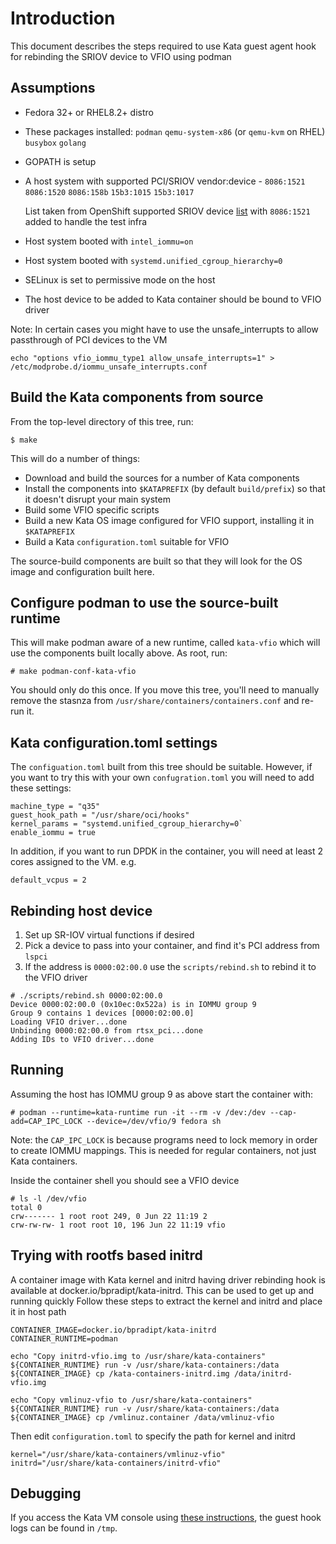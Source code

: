 # Introduction

This document describes the steps required to use Kata guest agent
hook for rebinding the SRIOV device to VFIO using podman

## Assumptions

- Fedora 32+ or RHEL8.2+ distro
- These packages installed:
    `podman`
	`qemu-system-x86` (or `qemu-kvm` on RHEL)
	`busybox`
	`golang`
- GOPATH is setup
- A host system with supported PCI/SRIOV vendor:device -
    `8086:1521`
    `8086:1520`
    `8086:158b`
    `15b3:1015`
    `15b3:1017`

    List taken from OpenShift supported SRIOV device [list](https://docs.openshift.com/container-platform/4.2/networking/multiple_networks/configuring-sr-iov.html#supported-devices_configuring-sr-iov)
    with `8086:1521` added to handle the test infra
- Host system booted with `intel_iommu=on`
- Host system booted with `systemd.unified_cgroup_hierarchy=0`
- SELinux is set to permissive mode on the host
- The host device to be added to Kata container should be bound to VFIO driver

Note:
In certain cases you might have to use the unsafe_interrupts to allow passthrough of PCI devices to the VM
```
echo "options vfio_iommu_type1 allow_unsafe_interrupts=1" > /etc/modprobe.d/iommu_unsafe_interrupts.conf
```

## Build the Kata components from source

From the top-level directory of this tree, run:
```
$ make
```

This will do a number of things:
- Download and build the sources for a number of Kata components
- Install the components into `$KATAPREFIX` (by default `build/prefix`) so that it doesn't disrupt your main system
- Build some VFIO specific scripts
- Build a new Kata OS image configured for VFIO support, installing it in `$KATAPREFIX`
- Build a Kata `configuration.toml`  suitable for VFIO

The source-build components are built so that they will look for the
OS image and configuration built here.

## Configure podman to use the source-built runtime

This will make podman aware of a new runtime, called `kata-vfio` which
will use the components built locally above.  As root, run:
```
# make podman-conf-kata-vfio
```

You should only do this once.  If you move this tree, you'll need to
manually remove the stasnza from
`/usr/share/containers/containers.conf` and re-run it.

## Kata configuration.toml settings

The `configuation.toml` built from this tree should be suitable.
However, if you want to try this with your own `confugration.toml` you
will need to add these settings:

```
machine_type = "q35"
guest_hook_path = "/usr/share/oci/hooks"
kernel_params = "systemd.unified_cgroup_hierarchy=0`
enable_iommu = true
```

In addition, if you want to run DPDK in the container, you will need
at least 2 cores assigned to the VM.  e.g.
```
default_vcpus = 2
```

## Rebinding host device

1. Set up SR-IOV virtual functions if desired
2. Pick a device to pass into your container, and find it's PCI address from `lspci`
3. If the address is `0000:02:00.0` use the `scripts/rebind.sh` to rebind it to the VFIO driver
```
# ./scripts/rebind.sh 0000:02:00.0
Device 0000:02:00.0 (0x10ec:0x522a) is in IOMMU group 9
Group 9 contains 1 devices [0000:02:00.0]
Loading VFIO driver...done
Unbinding 0000:02:00.0 from rtsx_pci...done
Adding IDs to VFIO driver...done
```

## Running

Assuming the host has IOMMU group 9 as above start the container with:

```
# podman --runtime=kata-runtime run -it --rm -v /dev:/dev --cap-add=CAP_IPC_LOCK --device=/dev/vfio/9 fedora sh
```

Note: the `CAP_IPC_LOCK` is because programs need to lock memory in
order to create IOMMU mappings.  This is needed for regular
containers, not just Kata containers.

Inside the container shell you should see a VFIO device
```
# ls -l /dev/vfio
total 0
crw------- 1 root root 249, 0 Jun 22 11:19 2
crw-rw-rw- 1 root root 10, 196 Jun 22 11:19 vfio
```

## Trying with rootfs based initrd

A container image with Kata kernel and initrd having driver rebinding hook is available at docker.io/bpradipt/kata-initrd.
This can be used to get up and running quickly
Follow these steps to extract the kernel and initrd and place it in host path
```
CONTAINER_IMAGE=docker.io/bpradipt/kata-initrd
CONTAINER_RUNTIME=podman

echo "Copy initrd-vfio.img to /usr/share/kata-containers"
${CONTAINER_RUNTIME} run -v /usr/share/kata-containers:/data ${CONTAINER_IMAGE} cp /kata-containers-initrd.img /data/initrd-vfio.img

echo "Copy vmlinuz-vfio to /usr/share/kata-containers"
${CONTAINER_RUNTIME} run -v /usr/share/kata-containers:/data ${CONTAINER_IMAGE} cp /vmlinuz.container /data/vmlinuz-vfio
```
Then edit `configuration.toml` to specify the path for kernel and initrd
```
kernel="/usr/share/kata-containers/vmlinuz-vfio"
initrd="/usr/share/kata-containers/initrd-vfio"
```

## Debugging

If you access the Kata VM console using [these
instructions](../README.md#Debugging), the guest hook logs can be
found in `/tmp`.
